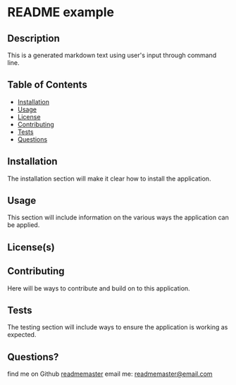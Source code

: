 
  # README example

  

  ## Description
  This is a generated markdown text using user's input through command line.

  ## Table of Contents
  * [Installation](#installation)
  * [Usage](#usage)
  * [License](#license)
  * [Contributing](#contributing)
  * [Tests](#tests)
  * [Questions](#questions)
  
  ## Installation
  The installation section will make it clear how to install the application.

  ## Usage
  This section will include information on the various ways the application can be applied. 

  ## License(s)
  

  ## Contributing
  Here will be ways to contribute and build on to this application.

  ## Tests
  The testing section will include ways to ensure the application is working as expected.

  ## Questions?
  find me on Github [readmemaster]()
  email me: readmemaster@email.com

  